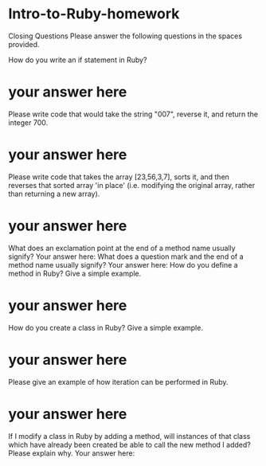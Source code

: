 # Intro-to-Ruby-homework

Closing Questions
Please answer the following questions in the spaces provided.

How do you write an if statement in Ruby?
  # your answer here
Please write code that would take the string "007", reverse it, and return the integer 700.
  # your answer here
Please write code that takes the array [23,56,3,7], sorts it, and then reverses that sorted array 'in place' (i.e. modifying the original array, rather than returning a new array).
  # your answer here
What does an exclamation point at the end of a method name usually signify?
  Your answer here:
What does a question mark and the end of a method name usually signify?
  Your answer here:
How do you define a method in Ruby? Give a simple example.
  # your answer here
How do you create a class in Ruby? Give a simple example.
  # your answer here
Please give an example of how iteration can be performed in Ruby.
  # your answer here
If I modify a class in Ruby by adding a method, will instances of that class which have already been created be able to call the new method I added? Please explain why.
  Your answer here: